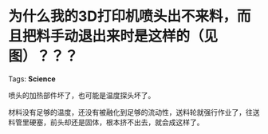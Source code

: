 # 为什么我的3D打印机喷头出不来料，而且把料手动退出来时是这样的（见图）？？？

Tags: **Science**

喷头的加热部件坏了，也可能是温度探头坏了。

材料没有足够的温度，还没有被融化到足够的流动性，送料轮就强行作业了，往送料管里硬塞，前头却还是固体，根本挤不出去，就会成这样了。



